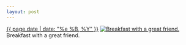 ```yaml
---
layout: post
---
```


<p>
  <time><a href="/232">{{ page.date | date: "%e %B, %Y" }}</a></time>
  <a href="/232"><img src="{{ site.assets_url }}/232-640.jpg" srcset="{{ site.assets_url }}/232-1280.jpg 1280w, {{ site.assets_url }}/232-960.jpg 960w, {{ site.assets_url }}/232-640.jpg 640w, {{ site.assets_url }}/232-320.jpg 320w" sizes="(min-width: 700px) 50vw, calc(100vw - 2rem)" alt="Breakfast with a great friend." /></a>
  <span>Breakfast with a great friend.</span>
</p>
